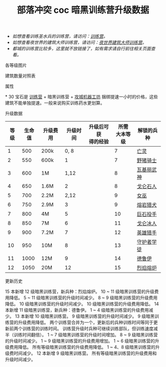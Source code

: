 ﻿---
title: "部落冲突 coc 暗黑训练营升级数据"
navTitle: "暗黑训练营"
shownTitle: "暗黑训练营"
description: "暗黑训练营将向源于暗黑重油的生物敞开大门。升级暗黑训练营解锁更多有独特战斗力的部队。"
module: upgrade-home
imgFolder: home_buildings/0482
wiki: https://clashofclans.fandom.com/wiki/Dark_Barracks
canonical: /upgrade/0482-Dark-Barracks
---

- *如想查看训练圣水兵的训练营，请访问：[训练营](/upgrade/0481-Barracks)。*
- *如想查看夜世界的建筑大师训练营，请访问：[夜世界建筑大师训练营](/upgrade/1280-Builder-Barracks)。*
- *都城的训练营比较多，这里就不放链接了，如有需求请自行前往相关页面查看。*

<UnitInfo :folder="$frontmatter.imgFolder" imgSrc="Dark_Barracks12_info.png" :imgAlt="$frontmatter.navTitle" :description="$frontmatter.description" />

<SmallTitle>各等级图片</SmallTitle>

<Panel>
    <UnitImgGroup title="暗黑训练营" :folder="$frontmatter.imgFolder">
        <UnitImg imgTitle="1 级" imgSrc="Dark_Barracks1.png" />
        <UnitImg imgTitle="2 级" imgSrc="Dark_Barracks2.png" />
        <UnitImg imgTitle="3 级" imgSrc="Dark_Barracks3.png" />
        <UnitImg imgTitle="4 级" imgSrc="Dark_Barracks4.png" />
        <UnitImg imgTitle="5 级" imgSrc="Dark_Barracks5.png" />
        <UnitImg imgTitle="6 级" imgSrc="Dark_Barracks6.png" />
        <UnitImg imgTitle="7 级" imgSrc="Dark_Barracks7.png" />
        <UnitImg imgTitle="8 级" imgSrc="Dark_Barracks8.png" />
        <UnitImg imgTitle="9 级" imgSrc="Dark_Barracks9.png" />
        <UnitImg imgTitle="10 级" imgSrc="Dark_Barracks10.png" />
        <UnitImg imgTitle="11 级" imgSrc="Dark_Barracks11.png" />
        <UnitImg imgTitle="12 级" imgSrc="Dark_Barracks12.png" imgHd="Dark_Barracks12_hd.png" />
    </UnitImgGroup>
</Panel>

<SmallTitle>建筑数量对照表</SmallTitle>

<BuildingNum>
    <BuildingNumRow title="大本等级" num="1 - 6, 7 -17" />
    <BuildingNumRow title="建筑数量" num="    0,     1" />
</BuildingNum>

<SmallTitle>属性</SmallTitle>

<UnitProperties>
    <UnitProperty pKey="占地面积" pValue="3×3" />
    <UnitProperty pKey="判定面积" pValue="2×2" :isJudgeSquare="true" />
    <UnitProperty pKey="提速所需宝石数" pValue="30<sup>*</sup>" />
</UnitProperties>

\* 30 宝石是 [训练营](/upgrade/0481-Barracks) + 暗黑训练营 + [攻城机器工坊](/upgrade/0486-Workshop) 捆绑提速一小时的价格，这些建筑不能单独提速。一般来说购买训练药水更划算。

<SmallTitle>升级数据</SmallTitle>

<script setup>
const tableExtraInfo = [
    {
        "column": 2,
        "type": "cost",
        "gpClass": "building",
        "icon": "Elixir"
    },
    {
        "column": 3,
        "type": "time",
        "gpClass": "building"
    },
    {
        "column": 4,
        "type": "exp",
        "icon": "Exp"
    }
];
</script>

<UnitTable :tableExtraInfo="tableExtraInfo">

| 等级 | 生命值 | 升级费用 | 升级时间 | 升级后可获<br>得的经验 | 所需<br>大本等级 | 解锁的兵种 |
| ---- |  ---- |   ----  |    ---   |          ---         |       ---       |    ---    |
|    1 |   500 |   200k  |   0, 8   |                      |         7       |<a href="/upgrade/0080-Minion">亡灵</a>|
|    2 |   550 |   600k  |   1      |                      |         7       |<a href="/upgrade/0081-Hog-Rider">野猪骑士</a>|
|    3 |   600 |     1M  |   1,12   |                      |         8       |<a href="/upgrade/0082-Valkyrie">瓦基丽武神</a>|
|    4 |   650 |   1.6M  |   2      |                      |         8       |<a href="/upgrade/0083-Golem">戈仑石人</a>|
|    5 |   700 |   2.2M  |   2,12   |                      |         9       |<a href="/upgrade/0084-Witch">女巫</a>|
|    6 |   750 |   2.9M  |   3      |                      |         9       |<a href="/upgrade/0085-Lava-Hound">熔岩猎犬</a>|
|    7 |   800 |     4M  |   5      |                      |        10       |<a href="/upgrade/0086-Bowler">巨石投手</a>|
|    8 |   850 |     7M  |   6      |                      |        11       |<a href="/upgrade/0087-Ice-Golem">戈仑冰人</a>|
|    9 |   900 |   7.2M  |   7      |                      |        12       |<a href="/upgrade/0088-Headhunter">英雄猎手</a>|
|   10 |   950 |    10M  |   8      |                      |        13       |<a href="/upgrade/0089-Apprentice-Warden">守护者学徒</a>|
|   11 |  1000 |    12M  |   9      |                      |        14       |<a href="/upgrade/008a-Druid">德鲁伊</a>|
|   12 |  1050 |    20M  |  12      |                      |        15       |<a href="/upgrade/008b-Furnace">烈焰熔炉</a>|
</UnitTable>

<SmallTitle>更新历史</SmallTitle>

<Timeline>
    <TimelineItem date="2025/03/24">  
        <TimelineRow>15 本新增 12 级暗黑训练营，新兵种：烈焰熔炉。</TimelineRow>
        <TimelineRow>10 ~ 11 级暗黑训练营的升级费用降低。</TimelineRow>
    </TimelineItem>
    <TimelineItem date="2024/11/25">  
        <TimelineRow>5 ~ 11 级暗黑训练营的升级时间减少。</TimelineRow>
        <TimelineRow>8 ~ 9 级暗黑训练营的升级费用降低。</TimelineRow>
    </TimelineItem>
    <TimelineItem date="2024/06/18">
        <TimelineRow>10 级暗黑训练营的升级时间减少。</TimelineRow>
        <TimelineRow>10 级暗黑训练营的升级费用降低。</TimelineRow>
        <TimelineRow>14 本新增 11 级暗黑训练营，新兵种：德鲁伊。</TimelineRow>
    </TimelineItem>
    <TimelineItem date="2023/12/12">
        <TimelineRow>1 ~ 4 级暗黑训练营的升级费用减少。</TimelineRow>
    </TimelineItem>
    <TimelineItem date="2023/06/12">  
        <TimelineRow>13 本新增 10 级暗黑训练营。</TimelineRow>
        <TimelineRow>9 级暗黑训练营的升级时间减少。</TimelineRow>
        <TimelineRow>9 级暗黑训练营的升级费用降低。</TimelineRow>       
    </TimelineItem>
    <TimelineItem date="2022/10/10">
        <TimelineRow>两个训练营合并为一个，更新后的兵种训练时间等同于更新前两个训练营的训练时间。</TimelineRow>
        <TimelineRow>训练营升级时兵种可继续训练部队，但训练速度减半（训练时间翻倍）。</TimelineRow>
        <TimelineRow>1 ~ 7 级暗黑训练营的升级时间增加。</TimelineRow>
        <TimelineRow>8 ~ 9 级暗黑训练营的升级时间减少。</TimelineRow>
        <TimelineRow>1 ~ 9 级暗黑训练营的升级费用增加。</TimelineRow>
    </TimelineItem>
    <TimelineItem date="2021/12/09">
        <TimelineRow>1 ~ 6 级暗黑训练营的升级费用降低。</TimelineRow>
    </TimelineItem>
    <TimelineItem date="2021/04/12">
        <TimelineRow>所有等级暗黑训练营的升级费用降低。</TimelineRow>
        <TimelineRow>1 ~ 4、8 级暗黑训练营的升级费时间减少。</TimelineRow>
    </TimelineItem>
     <TimelineItem date="2020/06/22">
        <TimelineRow>12 本新增 9 级暗黑训练营。</TimelineRow>
    </TimelineItem>   
        <TimelineItem date="2019/04/02">
        <TimelineRow>所有等级暗黑训练营的升级费用和升级时间减少。</TimelineRow>
    </TimelineItem>
    <TimelineItem :historyBottom="true" />
</Timeline>